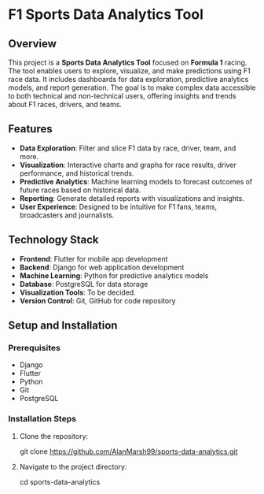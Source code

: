 # F1 Sports Data Analytics Tool

## Overview

This project is a **Sports Data Analytics Tool** focused on **Formula 1** racing. The tool enables users to explore, visualize, and make predictions using F1 race data. It includes dashboards for data exploration, predictive analytics models, and report generation. The goal is to make complex data accessible to both technical and non-technical users, offering insights and trends about F1 races, drivers, and teams.

## Features

- **Data Exploration**: Filter and slice F1 data by race, driver, team, and more.
- **Visualization**: Interactive charts and graphs for race results, driver performance, and historical trends.
- **Predictive Analytics**: Machine learning models to forecast outcomes of future races based on historical data.
- **Reporting**: Generate detailed reports with visualizations and insights.
- **User Experience**: Designed to be intuitive for F1 fans, teams, broadcasters and journalists.

## Technology Stack

- **Frontend**: Flutter for mobile app development
- **Backend**: Django for web application development
- **Machine Learning**: Python for predictive analytics models
- **Database**: PostgreSQL for data storage
- **Visualization Tools**: To be decided.
- **Version Control**: Git, GitHub for code repository

## Setup and Installation

### Prerequisites

- Django
- Flutter
- Python
- Git
- PostgreSQL


### Installation Steps

1. Clone the repository:

    git clone https://github.com/AlanMarsh99/sports-data-analytics.git

2. Navigate to the project directory:

    cd sports-data-analytics

